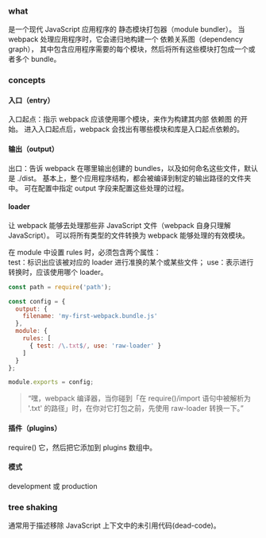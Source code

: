 ### what
是一个现代 JavaScript 应用程序的 静态模块打包器（module bundler）。
当 webpack 处理应用程序时，它会递归地构建一个 依赖关系图（dependency graph），
其中包含应用程序需要的每个模块，然后将所有这些模块打包成一个或者多个 bundle。
### concepts
#### 入口（entry）
入口起点：指示 webpack 应该使用哪个模块，来作为构建其内部 依赖图 的开始。
进入入口起点后，webpack 会找出有哪些模块和库是入口起点依赖的。

#### 输出（output）
出口：告诉 webpack 在哪里输出创建的 bundles，以及如何命名这些文件，默认是 ./dist。
基本上，整个应用程序结构，都会被编译到制定的输出路径的文件夹中。
可在配置中指定 output 字段来配置这些处理的过程。

#### loader
让 webpack 能够去处理那些非 JavaScript 文件（webpack 自身只理解 JavaScript）。
可以将所有类型的文件转换为 webpack 能够处理的有效模块。

在 module 中设置 rules 时，必须包含两个属性：            
test：标识出应该被对应的 loader 进行准换的某个或某些文件；
use：表示进行转换时，应该使用哪个 loader。

```js
const path = require('path');

const config = {
  output: {
    filename: 'my-first-webpack.bundle.js'
  },
  module: {
    rules: [
      { test: /\.txt$/, use: 'raw-loader' }
    ]
  }
};

module.exports = config;
```
>“嘿，webpack 编译器，当你碰到「在 require()/import 语句中被解析为 '.txt' 的路径」时，在你对它打包之前，先使用 raw-loader 转换一下。”

#### 插件（plugins）
require() 它，然后把它添加到 plugins 数组中。

#### 模式
development 或 production

### tree shaking
通常用于描述移除 JavaScript 上下文中的未引用代码(dead-code)。
